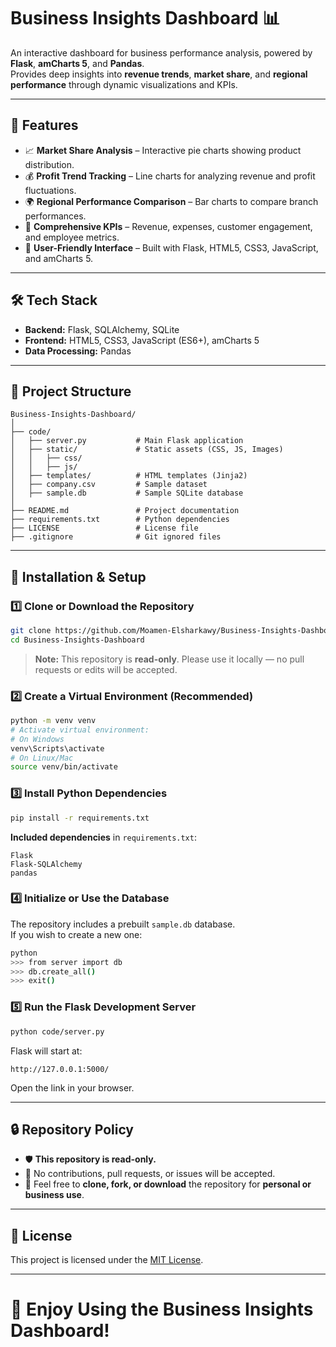 # Business Insights Dashboard 📊

An interactive dashboard for business performance analysis, powered by **Flask**, **amCharts 5**, and **Pandas**.  
Provides deep insights into **revenue trends**, **market share**, and **regional performance** through dynamic visualizations and KPIs.

---

## 🚀 Features
- 📈 **Market Share Analysis** – Interactive pie charts showing product distribution.
- 💰 **Profit Trend Tracking** – Line charts for analyzing revenue and profit fluctuations.
- 🌍 **Regional Performance Comparison** – Bar charts to compare branch performances.
- 🔢 **Comprehensive KPIs** – Revenue, expenses, customer engagement, and employee metrics.
- 🎨 **User-Friendly Interface** – Built with Flask, HTML5, CSS3, JavaScript, and amCharts 5.

---

## 🛠 Tech Stack
- **Backend:** Flask, SQLAlchemy, SQLite
- **Frontend:** HTML5, CSS3, JavaScript (ES6+), amCharts 5
- **Data Processing:** Pandas

---

## 📂 Project Structure
```plaintext
Business-Insights-Dashboard/
│
├── code/
│   ├── server.py           # Main Flask application
│   ├── static/             # Static assets (CSS, JS, Images)
│   │   ├── css/
│   │   ├── js/
│   ├── templates/          # HTML templates (Jinja2)
│   ├── company.csv         # Sample dataset
│   ├── sample.db           # Sample SQLite database
│
├── README.md               # Project documentation
├── requirements.txt        # Python dependencies
├── LICENSE                 # License file
├── .gitignore              # Git ignored files
```

---

## 🔧 Installation & Setup

### 1️⃣ Clone or Download the Repository
```bash
git clone https://github.com/Moamen-Elsharkawy/Business-Insights-Dashboard.git
cd Business-Insights-Dashboard
```

> **Note:** This repository is **read-only**. Please use it locally — no pull requests or edits will be accepted.

### 2️⃣ Create a Virtual Environment (Recommended)
```bash
python -m venv venv
# Activate virtual environment:
# On Windows
venv\Scripts\activate
# On Linux/Mac
source venv/bin/activate
```

### 3️⃣ Install Python Dependencies
```bash
pip install -r requirements.txt
```

**Included dependencies** in `requirements.txt`:
```
Flask
Flask-SQLAlchemy
pandas
```

### 4️⃣ Initialize or Use the Database
The repository includes a prebuilt `sample.db` database.  
If you wish to create a new one:

```bash
python
>>> from server import db
>>> db.create_all()
>>> exit()
```

### 5️⃣ Run the Flask Development Server
```bash
python code/server.py
```

Flask will start at:
```
http://127.0.0.1:5000/
```

Open the link in your browser.

---

## 🔒 Repository Policy

- 🛡️ **This repository is read-only.**
- 🚫 No contributions, pull requests, or issues will be accepted.
- 📂 Feel free to **clone, fork, or download** the repository for **personal or business use**.

---

## 📄 License

This project is licensed under the [MIT License](LICENSE).

---

# 🚀 Enjoy Using the Business Insights Dashboard!

